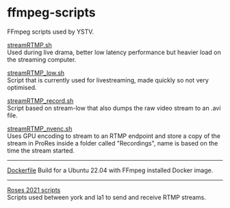 # ffmpeg-scripts

FFmpeg scripts used by YSTV.

[streamRTMP.sh](streamRTMP.sh)  
Used during live drama, better low latency performance but heavier load on the streaming computer.

[streamRTMP_low.sh](streamRTMP_low.sh)  
Script that is currently used for livestreaming, made quickly so not very optimised.

[streamRTMP_record.sh](streamRTMP_record.sh)  
Script based on stream-low that also dumps the raw video stream to an .avi file.

[streamRTMP_nvenc.sh](streamRTMP_nvenc.sh)  
Uses GPU encoding to stream to an RTMP endpoint and store a copy of the stream in ProRes inside a folder called "Recordings", name is based on the time the stream started.

---

[Dockerfile](Dockerfile)
Build for a Ubuntu 22.04 with FFmpeg installed Docker image.

---

[Roses 2021 scripts](Roses/)  
Scripts used between york and la1 to send and receive RTMP streams.
